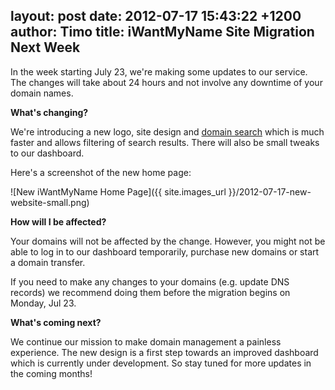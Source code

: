 layout: post
date: 2012-07-17 15:43:22 +1200
author: Timo
title: iWantMyName Site Migration Next Week
----

In the week starting July 23, we're making some updates to our service. The changes will take about 24 hours and not involve any downtime of your domain names.

**What's changing?**

We're introducing a new logo, site design and [domain search](https://iwantmyname.com/blog/2011/12/new-faster-domain-search.html) which is much faster and allows filtering of search results. There will also be small tweaks to our dashboard.

Here's a screenshot of the new home page:

![New iWantMyName Home Page]({{ site.images_url }}/2012-07-17-new-website-small.png)

**How will I be affected?**

Your domains will not be affected by the change. However, you might not be able to log in to our dashboard temporarily, purchase new domains or start a domain transfer.

If you need to make any changes to your domains (e.g. update DNS records) we recommend doing them before the migration begins on Monday, Jul 23.

**What's coming next?**

We continue our mission to make domain management a painless experience. The new design is a first step towards an improved dashboard which is currently under development. So stay tuned for more updates in the coming months!
